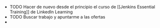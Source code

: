 - TODO Hacer de nuevo desde el principio el curso de [[Jenkins Essential Training]] de LinkedIn Learning
- TODO Buscar trabajo y apuntarme a las ofertas
-